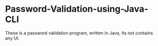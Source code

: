 # Password-Validation-using-Java-CLI
These is a password validation program, written in Java, Its not contains any UI.
